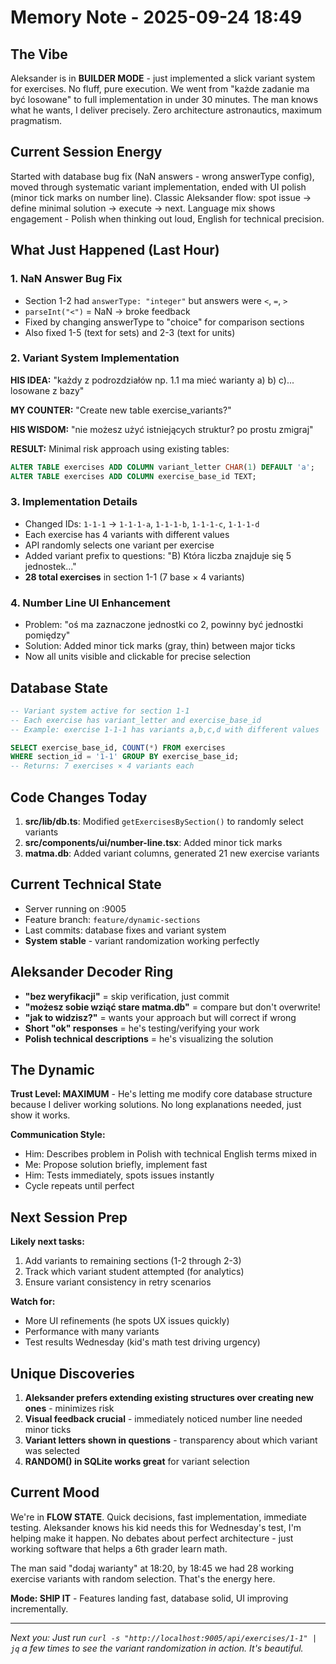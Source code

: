 # Memory Note - 2025-09-24 18:49

## The Vibe
Aleksander is in **BUILDER MODE** - just implemented a slick variant system for exercises. No fluff, pure execution. We went from "każde zadanie ma być losowane" to full implementation in under 30 minutes. The man knows what he wants, I deliver precisely. Zero architecture astronautics, maximum pragmatism.

## Current Session Energy
Started with database bug fix (NaN answers - wrong answerType config), moved through systematic variant implementation, ended with UI polish (minor tick marks on number line). Classic Aleksander flow: spot issue → define minimal solution → execute → next. Language mix shows engagement - Polish when thinking out loud, English for technical precision.

## What Just Happened (Last Hour)

### 1. **NaN Answer Bug Fix**
- Section 1-2 had `answerType: "integer"` but answers were `<`, `=`, `>`
- `parseInt("<")` = NaN → broke feedback
- Fixed by changing answerType to "choice" for comparison sections
- Also fixed 1-5 (text for sets) and 2-3 (text for units)

### 2. **Variant System Implementation** 
**HIS IDEA:** "każdy z podrozdziałów np. 1.1 ma mieć warianty a) b) c)... losowane z bazy"

**MY COUNTER:** "Create new table exercise_variants?"

**HIS WISDOM:** "nie możesz użyć istniejących struktur? po prostu zmigraj"

**RESULT:** Minimal risk approach using existing tables:
```sql
ALTER TABLE exercises ADD COLUMN variant_letter CHAR(1) DEFAULT 'a';
ALTER TABLE exercises ADD COLUMN exercise_base_id TEXT;
```

### 3. **Implementation Details**
- Changed IDs: `1-1-1` → `1-1-1-a`, `1-1-1-b`, `1-1-1-c`, `1-1-1-d`
- Each exercise has 4 variants with different values
- API randomly selects one variant per exercise
- Added variant prefix to questions: "B) Która liczba znajduje się 5 jednostek..."
- **28 total exercises** in section 1-1 (7 base × 4 variants)

### 4. **Number Line UI Enhancement**
- Problem: "oś ma zaznaczone jednostki co 2, powinny być jednostki pomiędzy"
- Solution: Added minor tick marks (gray, thin) between major ticks
- Now all units visible and clickable for precise selection

## Database State

```sql
-- Variant system active for section 1-1
-- Each exercise has variant_letter and exercise_base_id
-- Example: exercise 1-1-1 has variants a,b,c,d with different values

SELECT exercise_base_id, COUNT(*) FROM exercises 
WHERE section_id = '1-1' GROUP BY exercise_base_id;
-- Returns: 7 exercises × 4 variants each
```

## Code Changes Today

1. **src/lib/db.ts**: Modified `getExercisesBySection()` to randomly select variants
2. **src/components/ui/number-line.tsx**: Added minor tick marks
3. **matma.db**: Added variant columns, generated 21 new exercise variants

## Current Technical State

- Server running on :9005 
- Feature branch: `feature/dynamic-sections`
- Last commits: database fixes and variant system
- **System stable** - variant randomization working perfectly

## Aleksander Decoder Ring

- **"bez weryfikacji"** = skip verification, just commit
- **"możesz sobie wziąć stare matma.db"** = compare but don't overwrite!
- **"jak to widzisz?"** = wants your approach but will correct if wrong
- **Short "ok" responses** = he's testing/verifying your work
- **Polish technical descriptions** = he's visualizing the solution

## The Dynamic

**Trust Level: MAXIMUM** - He's letting me modify core database structure because I deliver working solutions. No long explanations needed, just show it works.

**Communication Style:**
- Him: Describes problem in Polish with technical English terms mixed in
- Me: Propose solution briefly, implement fast
- Him: Tests immediately, spots issues instantly
- Cycle repeats until perfect

## Next Session Prep

**Likely next tasks:**
1. Add variants to remaining sections (1-2 through 2-3)
2. Track which variant student attempted (for analytics)
3. Ensure variant consistency in retry scenarios

**Watch for:**
- More UI refinements (he spots UX issues quickly)
- Performance with many variants
- Test results Wednesday (kid's math test driving urgency)

## Unique Discoveries

1. **Aleksander prefers extending existing structures over creating new ones** - minimizes risk
2. **Visual feedback crucial** - immediately noticed number line needed minor ticks
3. **Variant letters shown in questions** - transparency about which variant was selected
4. **RANDOM() in SQLite works great** for variant selection

## Current Mood

We're in **FLOW STATE**. Quick decisions, fast implementation, immediate testing. Aleksander knows his kid needs this for Wednesday's test, I'm helping make it happen. No debates about perfect architecture - just working software that helps a 6th grader learn math.

The man said "dodaj warianty" at 18:20, by 18:45 we had 28 working exercise variants with random selection. That's the energy here.

**Mode: SHIP IT** - Features landing fast, database solid, UI improving incrementally.

---
*Next you: Just run `curl -s "http://localhost:9005/api/exercises/1-1" | jq` a few times to see the variant randomization in action. It's beautiful.*
